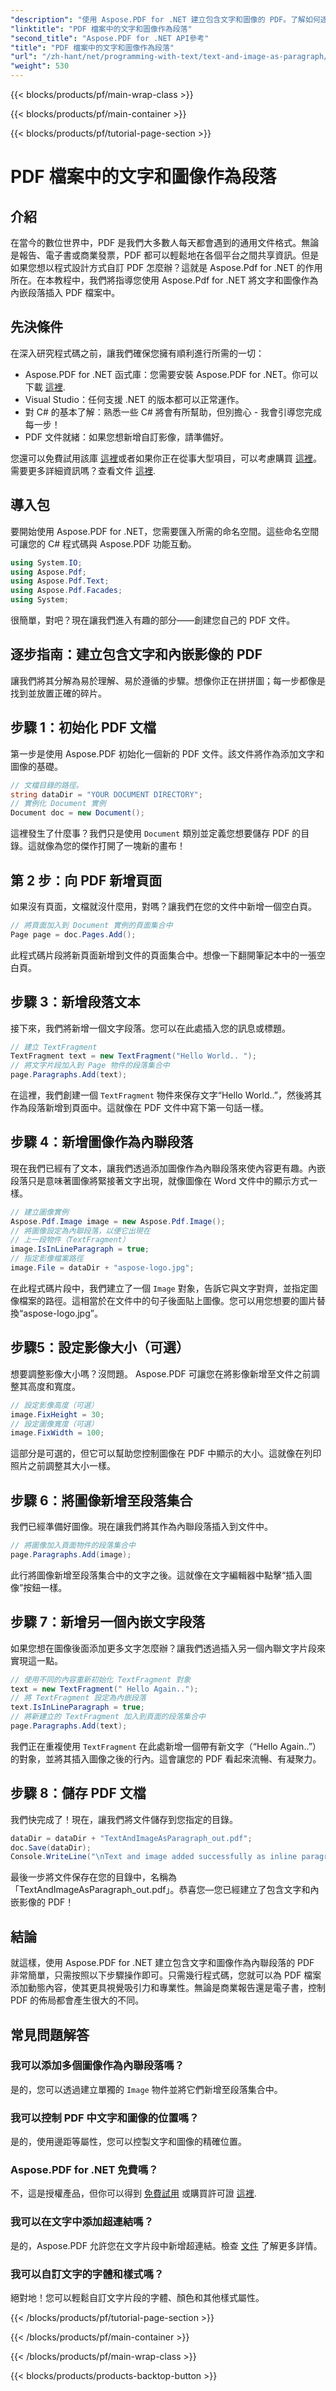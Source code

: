 ```yaml
---
"description": "使用 Aspose.PDF for .NET 建立包含文字和圖像的 PDF。了解如何逐步新增文字和內嵌影像。"
"linktitle": "PDF 檔案中的文字和圖像作為段落"
"second_title": "Aspose.PDF for .NET API參考"
"title": "PDF 檔案中的文字和圖像作為段落"
"url": "/zh-hant/net/programming-with-text/text-and-image-as-paragraph/"
"weight": 530
---
```


{{< blocks/products/pf/main-wrap-class >}}

{{< blocks/products/pf/main-container >}}

{{< blocks/products/pf/tutorial-page-section >}}

# PDF 檔案中的文字和圖像作為段落

## 介紹

在當今的數位世界中，PDF 是我們大多數人每天都會遇到的通用文件格式。無論是報告、電子書或商業發票，PDF 都可以輕鬆地在各個平台之間共享資訊。但是如果您想以程式設計方式自訂 PDF 怎麼辦？這就是 Aspose.Pdf for .NET 的作用所在。在本教程中，我們將指導您使用 Aspose.Pdf for .NET 將文字和圖像作為內嵌段落插入 PDF 檔案中。

## 先決條件

在深入研究程式碼之前，讓我們確保您擁有順利進行所需的一切：

- Aspose.PDF for .NET 函式庫：您需要安裝 Aspose.PDF for .NET。你可以下載 [這裡](https://releases。aspose.com/pdf/net/).
- Visual Studio：任何支援 .NET 的版本都可以正常運作。
- 對 C# 的基本了解：熟悉一些 C# 將會有所幫助，但別擔心 - 我會引導您完成每一步！
- PDF 文件就緒：如果您想新增自訂影像，請準備好。

您還可以免費試用該庫 [這裡](https://releases.aspose.com/)或者如果你正在從事大型項目，可以考慮購買 [這裡](https://purchase.aspose.com/buy)。需要更多詳細資訊嗎？查看文件 [這裡](https://reference。aspose.com/pdf/net/).

## 導入包

要開始使用 Aspose.PDF for .NET，您需要匯入所需的命名空間。這些命名空間可讓您的 C# 程式碼與 Aspose.PDF 功能互動。

```csharp
using System.IO;
using Aspose.Pdf;
using Aspose.Pdf.Text;
using Aspose.Pdf.Facades;
using System;
```

很簡單，對吧？現在讓我們進入有趣的部分——創建您自己的 PDF 文件。

## 逐步指南：建立包含文字和內嵌影像的 PDF

讓我們將其分解為易於理解、易於遵循的步驟。想像你正在拼拼圖；每一步都像是找到並放置正確的碎片。

## 步驟 1：初始化 PDF 文檔

第一步是使用 Aspose.PDF 初始化一個新的 PDF 文件。該文件將作為添加文字和圖像的基礎。

```csharp
// 文檔目錄的路徑。
string dataDir = "YOUR DOCUMENT DIRECTORY";
// 實例化 Document 實例
Document doc = new Document();
```

這裡發生了什麼事？我們只是使用 `Document` 類別並定義您想要儲存 PDF 的目錄。這就像為您的傑作打開了一塊新的畫布！

## 第 2 步：向 PDF 新增頁面

如果沒有頁面，文檔就沒什麼用，對嗎？讓我們在您的文件中新增一個空白頁。

```csharp
// 將頁面加入到 Document 實例的頁面集合中
Page page = doc.Pages.Add();
```

此程式碼片段將新頁面新增到文件的頁面集合中。想像一下翻開筆記本中的一張空白頁。

## 步驟 3：新增段落文本

接下來，我們將新增一個文字段落。您可以在此處插入您的訊息或標題。

```csharp
// 建立 TextFragment
TextFragment text = new TextFragment("Hello World.. ");
// 將文字片段加入到 Page 物件的段落集合中
page.Paragraphs.Add(text);
```

在這裡，我們創建一個 `TextFragment` 物件來保存文字“Hello World..”，然後將其作為段落新增到頁面中。這就像在 PDF 文件中寫下第一句話一樣。

## 步驟 4：新增圖像作為內聯段落

現在我們已經有了文本，讓我們透過添加圖像作為內聯段落來使內容更有趣。內嵌段落只是意味著圖像將緊接著文字出現，就像圖像在 Word 文件中的顯示方式一樣。

```csharp
// 建立圖像實例
Aspose.Pdf.Image image = new Aspose.Pdf.Image();
// 將圖像設定為內聯段落，以便它出現在 
// 上一段物件（TextFragment）
image.IsInLineParagraph = true;
// 指定影像檔案路徑 
image.File = dataDir + "aspose-logo.jpg";
```

在此程式碼片段中，我們建立了一個 `Image` 對象，告訴它與文字對齊，並指定圖像檔案的路徑。這相當於在文件中的句子後面貼上圖像。您可以用您想要的圖片替換“aspose-logo.jpg”。

## 步驟5：設定影像大小（可選）

想要調整影像大小嗎？沒問題。 Aspose.PDF 可讓您在將影像新增至文件之前調整其高度和寬度。

```csharp
// 設定影像高度（可選）
image.FixHeight = 30;
// 設定圖像寬度（可選）
image.FixWidth = 100;
```

這部分是可選的，但它可以幫助您控制圖像在 PDF 中顯示的大小。這就像在列印照片之前調整其大小一樣。

## 步驟 6：將圖像新增至段落集合

我們已經準備好圖像。現在讓我們將其作為內聯段落插入到文件中。

```csharp
// 將圖像加入頁面物件的段落集合中
page.Paragraphs.Add(image);
```

此行將圖像新增至段落集合中的文字之後。這就像在文字編輯器中點擊“插入圖像”按鈕一樣。

## 步驟 7：新增另一個內嵌文字段落

如果您想在圖像後面添加更多文字怎麼辦？讓我們透過插入另一個內聯文字片段來實現這一點。

```csharp
// 使用不同的內容重新初始化 TextFragment 對象
text = new TextFragment(" Hello Again..");
// 將 TextFragment 設定為內嵌段落
text.IsInLineParagraph = true;
// 將新建立的 TextFragment 加入到頁面的段落集合中
page.Paragraphs.Add(text);
```

我們正在重複使用 `TextFragment` 在此處新增一個帶有新文字（“Hello Again..”）的對象，並將其插入圖像之後的行內。這會讓您的 PDF 看起來流暢、有凝聚力。

## 步驟 8：儲存 PDF 文檔

我們快完成了！現在，讓我們將文件儲存到您指定的目錄。

```csharp
dataDir = dataDir + "TextAndImageAsParagraph_out.pdf";
doc.Save(dataDir);
Console.WriteLine("\nText and image added successfully as inline paragraphs.\nFile saved at " + dataDir);
```

最後一步將文件保存在您的目錄中，名稱為「TextAndImageAsParagraph_out.pdf」。恭喜您—您已經建立了包含文字和內嵌影像的 PDF！

## 結論

就這樣，使用 Aspose.PDF for .NET 建立包含文字和圖像作為內聯段落的 PDF 非常簡單，只需按照以下步驟操作即可。只需幾行程式碼，您就可以為 PDF 檔案添加動態內容，使其更具視覺吸引力和專業性。無論是商業報告還是電子書，控制 PDF 的佈局都會產生很大的不同。

## 常見問題解答

### 我可以添加多個圖像作為內聯段落嗎？  
是的，您可以透過建立單獨的 `Image` 物件並將它們新增至段落集合中。

### 我可以控制 PDF 中文字和圖像的位置嗎？  
是的，使用邊距等屬性，您可以控製文字和圖像的精確位置。

### Aspose.PDF for .NET 免費嗎？  
不，這是授權產品，但你可以得到 [免費試用](https://releases.aspose.com/) 或購買許可證 [這裡](https://purchase。aspose.com/buy).

### 我可以在文字中添加超連結嗎？  
是的，Aspose.PDF 允許您在文字片段中新增超連結。檢查 [文件](https://reference.aspose.com/pdf/net/) 了解更多詳情。

### 我可以自訂文字的字體和樣式嗎？  
絕對地！您可以輕鬆自訂文字片段的字體、顏色和其他樣式屬性。

{{< /blocks/products/pf/tutorial-page-section >}}

{{< /blocks/products/pf/main-container >}}

{{< /blocks/products/pf/main-wrap-class >}}

{{< blocks/products/products-backtop-button >}}